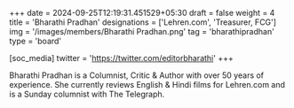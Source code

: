 +++
date = 2024-09-25T12:19:31.451529+05:30
draft = false
weight = 4
title = 'Bharathi Pradhan'
designations = ['Lehren.com', 'Treasurer, FCG']
img = '/images/members/Bharathi Pradhan.png'
tag = 'bharathipradhan'
type = 'board'

[soc_media]
twitter = 'https://twitter.com/editorbharathi'
+++

Bharathi Pradhan is a Columnist, Critic & Author with over 50 years of experience. She currently reviews English & Hindi films for Lehren.com and is a Sunday columnist with The Telegraph.
